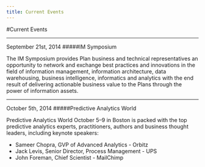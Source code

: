 ```yaml
---
title: Current Events
---
```


#Current Events

---
September 21st, 2014
#####IM Symposium

The IM Symposium provides Plan business and technical representatives an opportunity to network and exchange best practices and innovations in the field of information management, information architecture, data warehousing, business intelligence, informatics and analytics with the end result of delivering actionable business value to the Plans through the power of information assets.

---
October 5th, 2014
#####Predictive Analytics World 

Predictive Analytics World October 5–9 in Boston is packed with the top predictive analytics experts, practitioners, authors and business thought leaders, including keynote speakers:

* Sameer Chopra, GVP of Advanced Analytics - Orbitz
* Jack Levis, Senior Director, Process Management - UPS
* John Foreman, Chief Scientist - MailChimp